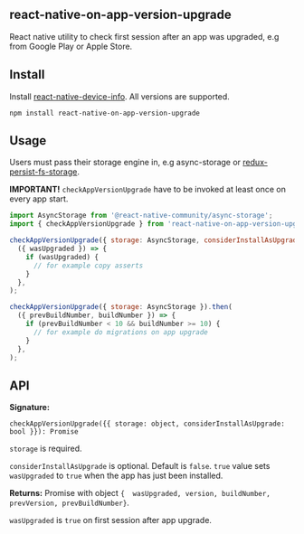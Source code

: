 ## react-native-on-app-version-upgrade 
React native utility to check first session after an app was upgraded, e.g from Google Play
or Apple Store.
## Install
Install [react-native-device-info](https://github.com/react-native-community/react-native-device-info). All versions are supported.

```
npm install react-native-on-app-version-upgrade
```
## Usage
Users must pass their storage engine in, e.g async-storage or [redux-persist-fs-storage](https://github.com/leethree/redux-persist-fs-storage).

**IMPORTANT!** `checkAppVersionUpgrade` have to be invoked at least once on every app start. 
```js
import AsyncStorage from '@react-native-community/async-storage';
import { checkAppVersionUpgrade } from 'react-native-on-app-version-upgrade';

checkAppVersionUpgrade({ storage: AsyncStorage, considerInstallAsUpgrade: true }).then(
  ({ wasUpgraded }) => {
    if (wasUpgraded) {
      // for example copy asserts
    }
  },
);

checkAppVersionUpgrade({ storage: AsyncStorage }).then(
  ({ prevBuildNumber, buildNumber }) => {
    if (prevBuildNumber < 10 && buildNumber >= 10) {
      // for example do migrations on app upgrade
    }
  },
);
```
## API
**Signature:**

`checkAppVersionUpgrade({{ storage: object, considerInstallAsUpgrade: bool }}): Promise`

`storage` is required.

`considerInstallAsUpgrade` is optional. Default is `false`. `true` value sets
`wasUpgraded` to `true`  when the app has just been installed. 


**Returns:** Promise with object 
`{  wasUpgraded,
    version,
    buildNumber,
    prevVersion,
    prevBuildNumber}`.
    
`wasUpgraded` is `true` on first session after app upgrade.
